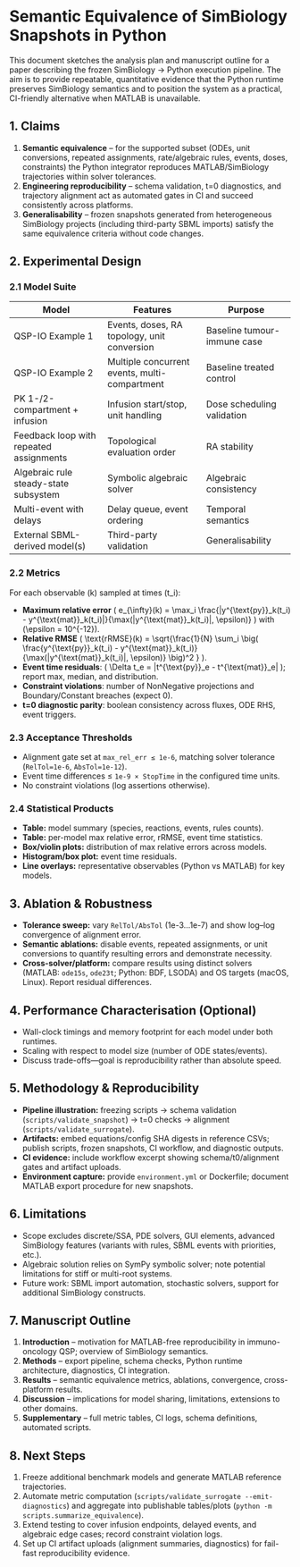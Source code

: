 # Semantic Equivalence of SimBiology Snapshots in Python

This document sketches the analysis plan and manuscript outline for a paper describing the frozen SimBiology → Python execution pipeline. The aim is to provide repeatable, quantitative evidence that the Python runtime preserves SimBiology semantics and to position the system as a practical, CI-friendly alternative when MATLAB is unavailable.

## 1. Claims

1. **Semantic equivalence** – for the supported subset (ODEs, unit conversions, repeated assignments, rate/algebraic rules, events, doses, constraints) the Python integrator reproduces MATLAB/SimBiology trajectories within solver tolerances.
2. **Engineering reproducibility** – schema validation, t=0 diagnostics, and trajectory alignment act as automated gates in CI and succeed consistently across platforms.
3. **Generalisability** – frozen snapshots generated from heterogeneous SimBiology projects (including third-party SBML imports) satisfy the same equivalence criteria without code changes.

## 2. Experimental Design

### 2.1 Model Suite

| Model | Features | Purpose |
|-------|----------|---------|
| QSP-IO Example 1 | Events, doses, RA topology, unit conversion | Baseline tumour-immune case |
| QSP-IO Example 2 | Multiple concurrent events, multi-compartment | Baseline treated control |
| PK 1-/2-compartment + infusion | Infusion start/stop, unit handling | Dose scheduling validation |
| Feedback loop with repeated assignments | Topological evaluation order | RA stability |
| Algebraic rule steady-state subsystem | Symbolic algebraic solver | Algebraic consistency |
| Multi-event with delays | Delay queue, event ordering | Temporal semantics |
| External SBML-derived model(s) | Third-party validation | Generalisability |

### 2.2 Metrics

For each observable \(k\) sampled at times \(t_i\):

* **Maximum relative error** \( e_{\infty}(k) = \max_i \frac{|y^{\text{py}}_k(t_i) - y^{\text{mat}}_k(t_i)|}{\max(|y^{\text{mat}}_k(t_i)|, \epsilon)} \) with \(\epsilon = 10^{-12}\).
* **Relative RMSE** \( \text{rRMSE}(k) = \sqrt{\frac{1}{N} \sum_i \big( \frac{y^{\text{py}}_k(t_i) - y^{\text{mat}}_k(t_i)}{\max(|y^{\text{mat}}_k(t_i)|, \epsilon)} \big)^2 } \).
* **Event time residuals**: \( \Delta t_e = |t^{\text{py}}_e - t^{\text{mat}}_e| \); report max, median, and distribution.
* **Constraint violations**: number of NonNegative projections and Boundary/Constant breaches (expect 0).
* **t=0 diagnostic parity**: boolean consistency across fluxes, ODE RHS, event triggers.

### 2.3 Acceptance Thresholds

* Alignment gate set at `max_rel_err ≤ 1e-6`, matching solver tolerance (`RelTol=1e-6`, `AbsTol=1e-12`).
* Event time differences ≤ `1e-9 × StopTime` in the configured time units.
* No constraint violations (log assertions otherwise).

### 2.4 Statistical Products

* **Table:** model summary (species, reactions, events, rules counts).
* **Table:** per-model max relative error, rRMSE, event time statistics.
* **Box/violin plots:** distribution of max relative errors across models.
* **Histogram/box plot:** event time residuals.
* **Line overlays:** representative observables (Python vs MATLAB) for key models.

## 3. Ablation & Robustness

* **Tolerance sweep:** vary `RelTol/AbsTol` (1e-3…1e-7) and show log–log convergence of alignment error.
* **Semantic ablations:** disable events, repeated assignments, or unit conversions to quantify resulting errors and demonstrate necessity.
* **Cross-solver/platform:** compare results using distinct solvers (MATLAB: `ode15s`, `ode23t`; Python: BDF, LSODA) and OS targets (macOS, Linux). Report residual differences.

## 4. Performance Characterisation (Optional)

* Wall-clock timings and memory footprint for each model under both runtimes.
* Scaling with respect to model size (number of ODE states/events).
* Discuss trade-offs—goal is reproducibility rather than absolute speed.

## 5. Methodology & Reproducibility

* **Pipeline illustration:** freezing scripts → schema validation (`scripts/validate_snapshot`) → t=0 checks → alignment (`scripts/validate_surrogate`).
* **Artifacts:** embed equations/config SHA digests in reference CSVs; publish scripts, frozen snapshots, CI workflow, and diagnostic outputs.
* **CI evidence:** include workflow excerpt showing schema/t0/alignment gates and artifact uploads.
* **Environment capture:** provide `environment.yml` or Dockerfile; document MATLAB export procedure for new snapshots.

## 6. Limitations

* Scope excludes discrete/SSA, PDE solvers, GUI elements, advanced SimBiology features (variants with rules, SBML events with priorities, etc.).
* Algebraic solution relies on SymPy symbolic solver; note potential limitations for stiff or multi-root systems.
* Future work: SBML import automation, stochastic solvers, support for additional SimBiology constructs.

## 7. Manuscript Outline

1. **Introduction** – motivation for MATLAB-free reproducibility in immuno-oncology QSP; overview of SimBiology semantics.
2. **Methods** – export pipeline, schema checks, Python runtime architecture, diagnostics, CI integration.
3. **Results** – semantic equivalence metrics, ablations, convergence, cross-platform results.
4. **Discussion** – implications for model sharing, limitations, extensions to other domains.
5. **Supplementary** – full metric tables, CI logs, schema definitions, automated scripts.

## 8. Next Steps

1. Freeze additional benchmark models and generate MATLAB reference trajectories.
2. Automate metric computation (`scripts/validate_surrogate --emit-diagnostics`) and aggregate into publishable tables/plots (`python -m scripts.summarize_equivalence`).
3. Extend testing to cover infusion endpoints, delayed events, and algebraic edge cases; record constraint violation logs.
4. Set up CI artifact uploads (alignment summaries, diagnostics) for fail-fast reproducibility evidence.
